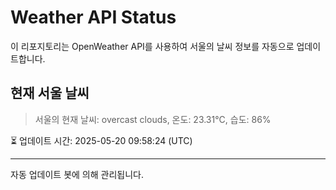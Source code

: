 
# Weather API Status

이 리포지토리는 OpenWeather API를 사용하여 서울의 날씨 정보를 자동으로 업데이트합니다.

## 현재 서울 날씨
> 서울의 현재 날씨: overcast clouds, 온도: 23.31°C, 습도: 86%

⏳ 업데이트 시간: 2025-05-20 09:58:24 (UTC)

---
자동 업데이트 봇에 의해 관리됩니다.
